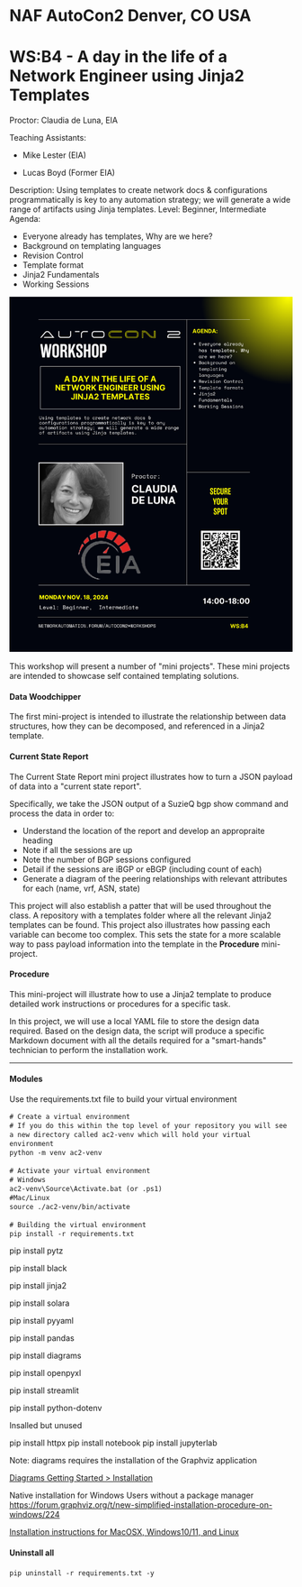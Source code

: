 # NAF AutoCon2 Denver, CO USA
# WS:B4 - A day in the life of a Network Engineer using Jinja2 Templates
Proctor: Claudia de Luna, EIA

Teaching Assistants:
- Mike Lester (EIA)

- Lucas Boyd (Former EIA)


Description: Using templates to create network docs & configurations programmatically is key to any automation strategy; we will generate a wide range of artifacts using Jinja templates.
Level: Beginner, Intermediate
Agenda:
+ Everyone already has templates, Why are we here?
+ Background on templating languages
+ Revision Control
+ Template format
+ Jinja2 Fundamentals
+ Working Sessions

![Claudia - WS Promo2.png](images/Claudia_WSPromo2.png)

This workshop will present a number of "mini projects".  These mini projects are intended to showcase self contained templating solutions.

#### Data Woodchipper

The first mini-project is intended to illustrate the relationship between data structures, how they can be decomposed, and referenced in a Jinja2 template.

#### Current State Report

The Current State Report mini project illustrates how to turn a JSON payload of data into a "current state report".

Specifically, we take the JSON output of a SuzieQ bgp show command and process the data in order to:

- Understand the location of the report and develop an appropraite heading
- Note if all the sessions are up
- Note the number of BGP sessions configured
- Detail if the sessions are iBGP or eBGP (including count of each)
- Generate a diagram of the peering relationships with relevant attributes for each (name, vrf, ASN, state)

This project will also establish a patter that will be used throughout the class.  A repository with a templates folder where all the relevant Jinja2 templates can be found.
This project also illustrates how passing each variable can become too complex.  This sets the state for a more scalable way to pass payload information into the template in the **Procedure** mini-project.

#### Procedure

This mini-project will illustrate how to use a Jinja2 template to produce detailed work instructions or procedures for a specific task. 

In this project, we will use a local YAML file to store the design data required.  Based on the design data, the script will produce a specific Markdown document with all the details required for a "smart-hands" technician to perform the installation work.


---
#### Modules

Use the requirements.txt file to build your virtual environment
``` 
# Create a virtual environment
# If you do this within the top level of your repository you will see a new directory called ac2-venv which will hold your virtual environment
python -m venv ac2-venv

# Activate your virtual environment 
# Windows
ac2-venv\Source\Activate.bat (or .ps1)
#Mac/Linux
source ./ac2-venv/bin/activate

# Building the virtual environment
pip install -r requirements.txt

```

pip install pytz

pip install black

pip install jinja2

pip install solara

pip install pyyaml

pip install pandas

pip install diagrams

pip install openpyxl

pip install streamlit

pip install python-dotenv


Insalled but unused

pip install httpx
pip install notebook
pip install jupyterlab


Note:  diagrams requires the installation of the Graphviz application

[Diagrams Getting Started > Installation](https://diagrams.mingrammer.com/docs/getting-started/installation)

Native installation for Windows Users without a package manager
https://forum.graphviz.org/t/new-simplified-installation-procedure-on-windows/224

[Installation instructions for MacOSX, Windows10/11, and Linux](https://www.perplexity.ai/page/installing-graphviz-on-windows-fzF5FhQASHqTyyOYDD6ODQ)


#### Uninstall all

``` pip uninstall -r requirements.txt -y ```



